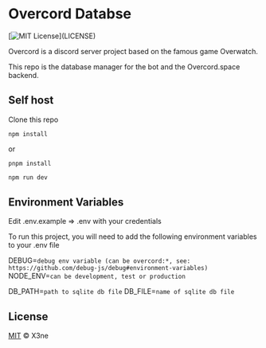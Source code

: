 # Overcord Databse

[![MIT License](https://img.shields.io/apm/l/atomic-design-ui.svg?)](LICENSE)

Overcord is a discord server project based on the famous game Overwatch.

This repo is the database manager for the bot and the Overcord.space backend.

## Self host

Clone this repo

```shell
npm install
```
or
```shell
pnpm install
```

```sh
npm run dev
```
## Environment Variables

Edit .env.example => .env with your credentials

To run this project, you will need to add the following environment variables to your .env file

DEBUG=`debug env variable (can be overcord:*, see: https://github.com/debug-js/debug#environment-variables)`
NODE_ENV=`can be development, test or production`

DB_PATH=`path to sqlite db file`
DB_FILE=`name of sqlite db file`

## License

[MIT](LICENSE) © X3ne
